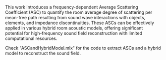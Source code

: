 This work introduces a frequency-dependent Average Scattering Coefficient (ASC) to quantify the room average degree of scattering per mean-free path resulting from sound wave interactions with objects, elements, and impedance discontinuities. These ASCs can be effectively applied in various hybrid room acoustic models, offering significant potential for high-frequency sound field reconstruction with limited computational resources.

Check "ASCandHybridModel.mlx" for the code to extract ASCs and a hybrid model to reconstruct the sound field.